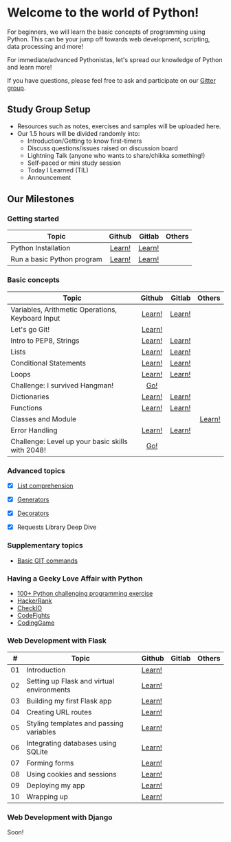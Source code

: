# Welcome to the world of Python!
For beginners, we will learn the basic concepts of
programming using Python. This can be your jump off towards web development,
scripting, data processing and more!

For immediate/advanced Pythonistas, let's spread our knowledge of Python and learn more!

If you have questions, please feel free to ask and participate on our [Gitter group](https://gitter.im/WWCodeManila/Python).

## Study Group Setup
* Resources such as notes, exercises and samples will be uploaded here.
* Our 1.5 hours will be divided randomly into:
    - Introduction/Getting to know first-timers
    - Discuss questions/issues raised on discussion board
    - Lightning Talk (anyone who wants to share/chikka something!)
    - Self-paced or mini study session
    - Today I Learned (TIL)
    - Announcement

## Our Milestones
### Getting started
| Topic        | Github           | Gitlab  | Others |
| ------------- |:-------------:| -----:| -----:| 
| Python Installation | [Learn!](https://github.com/wwcodemanila/WWCodeManila-Python/blob/master/installation_guide.MD) | [Learn!](https://gitlab.com/wwcodemanila/WWCodeManila-Python/blob/master/installation_guide.MD) |
| Run a basic Python program | [Learn!](https://github.com/wwcodemanila/WWCodeManila-Python/blob/master/warm_up.MD) | [Learn!](https://gitlab.com/wwcodemanila/WWCodeManila-Python/blob/master/warm_up.MD) |

### Basic concepts
| Topic        | Github           | Gitlab  | Others |
| ------------- |:-------------:| -----:| -------:|
| Variables, Arithmetic Operations, Keyboard Input | [Learn!](https://github.com/wwcodemanila/WWCodeManila-Python/blob/master/discussions/discussion01.MD) | [Learn!](https://gitlab.com/wwcodemanila/WWCodeManila-Python/blob/master/discussions/discussion01.MD) |
| Let's go Git! | [Learn!](https://github.com/wwcodemanila/WWCodeManila-Python/tree/master/git) |
| Intro to PEP8, Strings | [Learn!](https://github.com/wwcodemanila/WWCodeManila-Python/blob/master/discussions/discussion02.MD) | [Learn!](https://gitlab.com/wwcodemanila/WWCodeManila-Python/blob/master/discussions/discussion02.MD)
| Lists | [Learn!](https://github.com/wwcodemanila/WWCodeManila-Python/blob/master/discussions/discussion03.MD) | [Learn!](https://gitlab.com/wwcodemanila/WWCodeManila-Python/blob/master/discussions/discussion03.MD) |
| Conditional Statements | [Learn!](https://github.com/wwcodemanila/WWCodeManila-Python/blob/master/discussions/conditional_statements01.MD) | [Learn!](https://gitlab.com/wwcodemanila/WWCodeManila-Python/blob/master/discussions/conditional_statements01.MD) |
| Loops | [Learn!](https://github.com/wwcodemanila/WWCodeManila-Python/blob/master/discussions/loops01.MD) | [Learn!](https://gitlab.com/wwcodemanila/WWCodeManila-Python/blob/master/discussions/loops01.MD) |
| Challenge: I survived Hangman! | [Go!](https://github.com/wwcodemanila/WWCodeManila-Python/tree/master/exercises/hangman) |
| Dictionaries | [Learn!](https://github.com/wwcodemanila/WWCodeManila-Python/blob/master/discussions/dictionaries01.MD) | [Learn!](https://gitlab.com/wwcodemanila/WWCodeManila-Python/blob/master/discussions/dictionaries01.MD) |
| Functions | [Learn!](https://github.com/wwcodemanila/WWCodeManila-Python/blob/master/discussions/functions01.MD) | [Learn!](https://gitlab.com/wwcodemanila/WWCodeManila-Python/blob/master/discussions/functions01.MD) |
| Classes and Module | | | [Learn!](http://introtopython.org/classes.html) |
| Error Handling | [Learn!](https://github.com/wwcodemanila/WWCodeManila-Python/blob/master/discussions/error_handling.MD) | [Learn!](https://gitlab.com/wwcodemanila/WWCodeManila-Python/blob/master/discussions/error_handling.MD) |
| Challenge: Level up your basic skills with 2048! | [Go!](https://github.com/wwcodemanila/WWCodeManila-Python/tree/master/exercises/2048) |

### Advanced topics
- [X] [List comprehension](https://hackernoon.com/list-comprehension-in-python-8895a785550b)
- [X] [Generators](https://anandology.com/python-practice-book/iterators.html)
- [X] [Decorators](http://simeonfranklin.com/blog/2012/jul/1/python-decorators-in-12-steps/)
- [X] Requests Library Deep Dive


### Supplementary topics
- [Basic GIT commands](https://github.com/wwcodemanila/WWCodeManila-Python/tree/master/git)

### Having a Geeky Love Affair with Python
- [100+ Python challenging programming exercise](https://github.com/zhiwehu/Python-programming-exercises)
- [HackerRank](https://www.hackerrank.com)
- [CheckIO](https://checkio.org/)
- [CodeFights](https://codefights.com/)
- [CodingGame](https://www.codingame.com/)

### Web Development with Flask
| # | Topic | Github | Gitlab  | Others |
| - | ----- | ------ | ------- | ------ |
| 01 | Introduction | [Learn!](https://github.com/alyssonalvaran/WWCodeManila-Python/blob/master/flask/discussions/01%20-%20Introduction.MD)
| 02 | Setting up Flask and virtual environments | [Learn!](https://github.com/alyssonalvaran/WWCodeManila-Python/blob/master/flask/discussions/02%20-%20Setting%20up%20Flask%20and%20virtual%20environments.MD)
| 03 | Building my first Flask app | [Learn!](https://github.com/alyssonalvaran/WWCodeManila-Python/blob/master/flask/discussions/03%20-%20Building%20my%20first%20Flask%20app.MD)
| 04 | Creating URL routes | [Learn!](https://github.com/alyssonalvaran/WWCodeManila-Python/blob/master/flask/discussions/04%20-%20Creating%20URL%20routes.MD)
| 05 | Styling templates and passing variables | [Learn!](https://github.com/alyssonalvaran/WWCodeManila-Python/blob/master/flask/discussions/05%20-%20Styling%20templates%20and%20passing%20variables.MD)
| 06 | Integrating databases using SQLite | [Learn!](https://github.com/alyssonalvaran/WWCodeManila-Python/blob/master/flask/discussions/06%20-%20Integrating%20databases%20using%20SQLite.MD)
| 07 | Forming forms | [Learn!](https://github.com/alyssonalvaran/WWCodeManila-Python/blob/master/flask/discussions/07%20-%20Forming%20forms.MD)
| 08 | Using cookies and sessions | [Learn!](https://github.com/alyssonalvaran/WWCodeManila-Python/blob/master/flask/discussions/08%20-%20Using%20cookies%20and%20sessions.MD)
| 09 | Deploying my app | [Learn!](https://github.com/alyssonalvaran/WWCodeManila-Python/blob/master/flask/discussions/09%20-%20Deploying%20my%20app.MD)
| 10 | Wrapping up | [Learn!](https://github.com/alyssonalvaran/WWCodeManila-Python/blob/master/flask/discussions/10%20-%20Wrapping%20up.MD)

### Web Development with Django
Soon!
